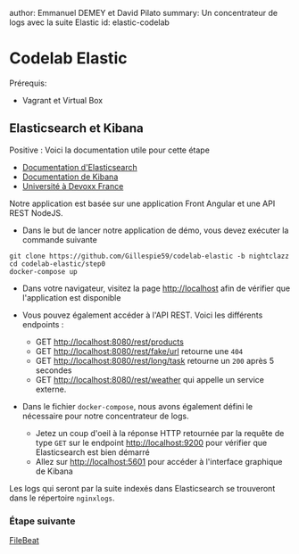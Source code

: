 author: Emmanuel DEMEY et David Pilato
summary: Un concentrateur de logs avec la suite Elastic
id: elastic-codelab

# Codelab Elastic

Prérequis: 
- Vagrant et Virtual Box

## Elasticsearch et Kibana

Positive
: Voici la documentation utile pour cette étape
  * [Documentation d'Elasticsearch](https://www.elastic.co/guide/en/elasticsearch/reference/current/index.html) 
  * [Documentation de Kibana](https://www.elastic.co/guide/en/kibana/current/index.html)
  * [Université à Devoxx France](https://www.youtube.com/watch?v=0J5Xt5CCQhQ)

Notre application est basée sur une application Front Angular et une API REST NodeJS.

- Dans le but de lancer notre application de démo, vous devez exécuter la commande suivante

```shell
git clone https://github.com/Gillespie59/codelab-elastic -b nightclazz
cd codelab-elastic/step0
docker-compose up
```

- Dans votre navigateur, visitez la page [http://localhost](http://localhost) afin de vérifier que l'application est disponible

- Vous pouvez également accéder à l'API REST. Voici les différents endpoints :

  - GET [http://localhost:8080/rest/products](http://localhost:8080/rest/products)
  - GET [http://localhost:8080/rest/fake/url](http://localhost:8080/rest/fake/url) retourne une `404`
  - GET [http://localhost:8080/rest/long/task](http://localhost:8080/rest/long/task) retourne un `200` après 5 secondes
  - GET [http://localhost:8080/rest/weather](http://localhost:8080/rest/weather) qui appelle un service externe.

- Dans le fichier `docker-compose`, nous avons également défini le nécessaire pour notre concentrateur de logs.
  - Jetez un coup d'oeil à la réponse HTTP retournée par la requête de type `GET` sur le endpoint [http://localhost:9200](http://localhost:9200) pour vérifier que Elasticsearch est bien démarré
  - Allez sur [http://localhost:5601](http://localhost:5601) pour accéder à l'interface graphique de Kibana

Les logs qui seront par la suite indexés dans Elasticsearch se trouveront dans le répertoire `nginxlogs`.

### Étape suivante

[FileBeat](https://github.com/Gillespie59/codelab-elastic/tree/nightclazz/step1)
